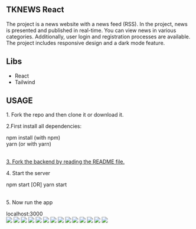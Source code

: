 <h2>TKNEWS React</h2>
<p>
The project is a news website with a news feed (RSS). In the project, news is presented and published in real-time. You can view news in various categories. Additionally, user login and registration processes are available. The project includes responsive design and a dark mode feature.</p>
<h2>Libs</h2>
<ul>
  <li>React</li>
  <li>Tailwind</li>
</ul>
<h2>USAGE</h2>
<p>1. Fork the repo and then clone it or download it.</p>
<p>2.First install all dependencies:</p>
<div>
  <storng>npm install</storng> (with npm) </br>
  <storng>yarn</storng> (or with yarn)
</div> </br>
<p>
<a href="https://github.com/Tarikkkoc/tknews-nodejs">
3. Fork the backend by reading the README file.
</a>
</p>
<p>
4. Start the server
</p>
<div>
npm start [OR] yarn start
</div> </br>
<p>
5. Now run the app
</p>
<div>
localhost:3000
</div>

<img src="./public/img/github/img1.jpg"/>
<img src="./public/img/github/img2.jpg"/>
<img src="./public/img/github/img3.jpg"/>
<img src="./public/img/github/dark.jpg"/>
<img src="./public/img/github/light.jpg"/>
<img src="./public/img/github/light2.jpg"/>
<img src="./public/img/github/login.jpg"/>
<img src="./public/img/github/login2.jpg"/>
<img src="./public/img/github/login2.jpg"/>
<img src="./public/img/github/register1.jpg"/>
<img src="./public/img/github/responsive.jpg"/>
<img src="./public/img/github/responsive2.jpg"/>
<img src="./public/img/github/responsive3.jpg"/>
<img src="./public/img/github/responsivelight.jpg"/>
